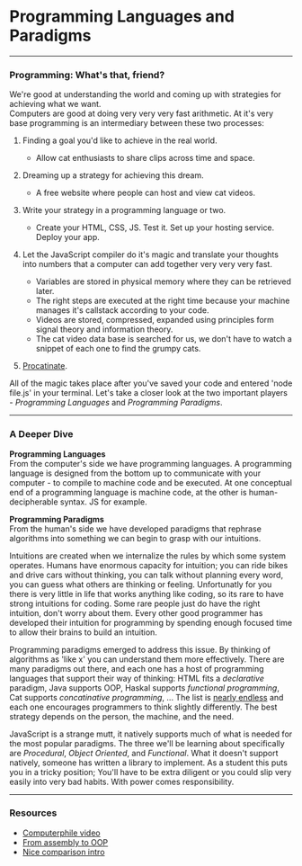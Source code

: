 # Programming Languages and Paradigms
___ 
### Programming: What's that, friend?
We're good at understanding the world and coming up with strategies for achieving what we want.  
Computers are good at doing very very very fast arithmetic.
At it's very base programming is an intermediary between these two processes:
1. Finding a goal you'd like to achieve in the real world. 
    * Allow cat enthusiasts to share clips across time and space.
2. Dreaming up a strategy for achieving this dream.
    * A free website where people can host and view cat videos.
3. Write your strategy in a programming language or two.
    * Create your HTML, CSS, JS. Test it. Set up your hosting service. Deploy your app.
4. Let the JavaScript compiler do it's magic and translate your thoughts into numbers that a computer can add together very very very fast.
    * Variables are stored in physical memory where they can be retrieved later.
    * The right steps are executed at the right time because your machine manages it's callstack according to your code.
    * Videos are stored, compressed, expanded using principles form signal theory and information theory.
    * The cat video data base is searched for us, we don't have to watch a snippet of each one to find the grumpy cats.

5. [Procatinate](https://procatinator.com/?cat=46).

All of the magic takes place after you've saved your code and entered 'node file.js' in your terminal.  Let's take a closer look at the two important players - _Programming Languages_ and _Programming Paradigms_.
___
### A Deeper Dive
**Programming Languages**  
From the computer's side we have programming languages.  A programming language is designed from the bottom up to communicate with your computer - to compile to machine code and be executed.  At one conceptual end of a programming language is machine code, at the other is human-decipherable syntax.  JS for example. 

**Programming Paradigms**  
From the human's side we have developed paradigms that rephrase algorithms into something we can begin to grasp with our intuitions.  

Intuitions are created when we internalize the rules by which some system operates.  Humans have enormous capacity for intuition; you can ride bikes and drive cars without thinking, you can talk without planning every word, you can guess what others are thinking or feeling.  Unfortunatly for you there is very little in life that works anything like coding, so its rare to have strong intuitions for coding.  Some rare people just do have the right intuition, don't worry about them.  Every other good programmer has developed their intuition for programming by spending enough focused time to allow their brains to build an intuition. 

Programming paradigms emerged to address this issue.  By thinking of algorithms as 'like x' you can understand them more effectively.  There are many paradigms out there, and each one has a host of programming languages that support their way of thinking: HTML fits a _declarative_ paradigm, Java supports OOP, Haskal supports _functional programming_, Cat supports _concatinative programming_, ... The list is [nearly endless](https://en.wikipedia.org/wiki/List_of_programming_languages) and each one encourages programmers to think slightly differently. The best strategy depends on the person, the machine, and the need.

JavaScript is a strange mutt, it natively supports much of what is needed for the most popular paradigms.  The three we'll be learning about specifically are _Procedural_, _Object Oriented_, and _Functional_.  What it doesn't support natively, someone has written a library to implement.  As a student this puts you in a tricky position; You'll have to be extra diligent or you could slip very easily into very bad habits. With power comes responsibility. 
___ 
### Resources  
* [Computerphile video](https://www.youtube.com/watch?v=sqV3pL5x8PI)  
* [From  assembly to OOP](https://www.youtube.com/watch?v=AmS2-9KEeS0)  
* [Nice comparison intro](https://www.youtube.com/watch?v=CV4vPsEizJM)  

